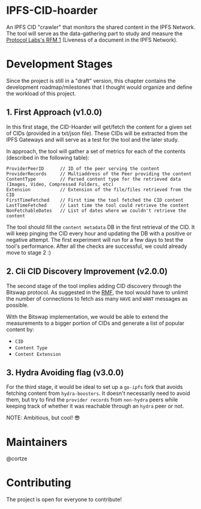 # IPFS-CID-hoarder

An IPFS CID "crawler" that monitors the shared content in the IPFS Network. The tool will serve as the data-gathering part to study and measure the [Protocol Labs's RFM 1](https://github.com/protocol/network-measurements/blob/master/RFMs.md#rfm-1--liveness-of-a-document-in-the-ipfs-network) (Liveness of a document in the IPFS Network).

# Development Stages
Since the project is still in a "draft" version, this chapter contains the development roadmap/milestones that I thought would organize and define the workload of this project.

## 1. First Approach (v1.0.0)
In this first stage, the CID-Hoarder will get/fetch the content for a given set of CIDs (provided in a txt/json file). These CIDs will be extracted from the IPFS Gateways and will serve as a test for the tool and the later study.

In approach, the tool will gather a set of metrics for each of the contents (described in the following table):

```
ProviderPeerID      // ID of the peer serving the content 
ProviderRecords     // Multiaddress of the Peer providing the content 
ContentType         // Parsed content type for the retrieved data (Images, Video, Compressed Folders, etc)
Extension           // Extension of the file/files retrieved from the CID
FirstTimeFetched    // First time the tool fetched the CID content 
LastTimeFetched     // Last time the tool could retrieve the content 
NonFetchableDates   // List of dates where we couldn't retrieve the content
```

The tool should fill the `content metadata` DB in the first retrieval of the CID. It will keep pinging the CID every hour and updating the DB with a positive or negative attempt. 
The first experiment will run for a few days to test the tool's performance. After all the checks are successful, we could already move to stage 2 :) 

## 2. Cli CID Discovery Improvement (v2.0.0)
The second stage of the tool implies adding CID discovery through the Bitswap protocol. As suggested in the [RMF](https://github.com/protocol/network-measurements/blob/master/RFMs.md#rfm-1--liveness-of-a-document-in-the-ipfs-network), the tool would have to unlimit the number of connections to fetch ass many `HAVE` and `WANT` messages as possible.

With the Bitswap implementation, we would be able to extend the measurements to a bigger portion of CIDs and generate a list of popular content by:
- `CID`
- `Content Type`
- `Content Extension`

## 3. Hydra Avoiding flag (v3.0.0)
For the third stage, it would be ideal to set up a `go-ipfs` fork that avoids fetching content from `hydra-boosters`. It doesn't necessarily need to avoid them, but try to find the `provider records` from `non-hydra` peers while keeping track of whether it was reachable through an `hydra` peer or not. 

NOTE: Ambitious, but cool! :sunglasses:

# Maintainers
@cortze

# Contributing
The project is open for everyone to contribute! 